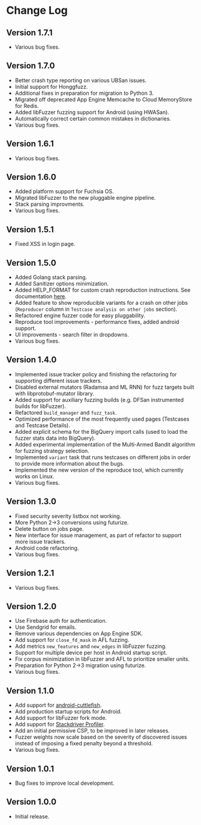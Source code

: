 Change Log
==========

## Version 1.7.1
- Various bug fixes.

## Version 1.7.0
- Better crash type reporting on various UBSan issues.
- Initial support for Honggfuzz.
- Additional fixes in preparation for migration to Python 3.
- Migrated off deprecated App Engine Memcache to Cloud MemoryStore for Redis.
- Added libFuzzer fuzzing support for Android (using HWASan).
- Automatically correct certain common mistakes in dictionaries.
- Various bug fixes.

## Version 1.6.1
- Various bug fixes.

## Version 1.6.0
- Added platform support for Fuchsia OS.
- Migrated libFuzzer to the new pluggable engine pipeline.
- Stack parsing improvments.
- Various bug fixes.

## Version 1.5.1
- Fixed XSS in login page.

## Version 1.5.0
- Added Golang stack parsing.
- Added Sanitizer options minimization.
- Added HELP_FORMAT for custom crash reproduction instructions.
  See documentation [here](configs/test/project.yaml#L99).
- Added feature to show reproducible variants for a crash on other jobs
  (`Reproducer` column in `Testcase analysis on other jobs` section).
- Refactored engine fuzzer code for easy pluggability.
- Reproduce tool improvements - performance fixes, added android support.
- UI improvements - search filter in dropdowns.
- Various bug fixes.

## Version 1.4.0
- Implemented issue tracker policy and finishing the refactoring for supporting
  different issue trackers.
- Disabled external mutators (Radamsa and ML RNN) for fuzz targets built with
  libprotobuf-mutator library.
- Added support for auxiliary fuzzing builds (e.g. DFSan instrumented builds for
  libFuzzer).
- Refactored `build_manager` and `fuzz_task`.
- Optimized performance of the most frequently used pages (Testcases and
  Testcase Details).
- Added explicit schema for the BigQuery import calls (used to load the fuzzer
  stats data into BigQuery).
- Added experimental implementation of the Multi-Armed Bandit algorithm for
  fuzzing strategy selection.
- Implemented `variant` task that runs testcases on different jobs in order to
  provide more information about the bugs.
- Implemented the new version of the reproduce tool, which currently works on
  Linux.
- Various bug fixes.

## Version 1.3.0
- Fixed security severity listbox not working.
- More Python 2->3 conversions using futurize.
- Delete button on jobs page.
- New interface for issue management, as part of refactor to support more issue
  trackers.
- Android code refactoring.
- Various bug fixes.

## Version 1.2.1
- Various bug fixes.

## Version 1.2.0
- Use Firebase auth for authentication.
- Use Sendgrid for emails.
- Remove various dependencies on App Engine SDK.
- Add support for `close_fd_mask` in AFL fuzzing.
- Add metrics `new_features` and `new_edges` in libFuzzer fuzzing.
- Support for multiple device per host in Android startup script.
- Fix corpus minimization in libFuzzer and AFL to prioritize smaller units.
- Preparation for Python 2->3 migration using futurize.
- Various bug fixes.

## Version 1.1.0
- Add support for
  [android-cuttlefish](https://github.com/google/android-cuttlefish).
- Add production startup scripts for Android.
- Add support for libFuzzer fork mode.
- Add support for [Stackdriver Profiler](https://cloud.google.com/profiler/).
- Add an initial permissive CSP, to be improved in later releases.
- Fuzzer weights now scale based on the severity of discovered issues instead of
  imposing a fixed penalty beyond a threshold.
- Various bug fixes.

## Version 1.0.1
- Bug fixes to improve local development.

## Version 1.0.0
- Initial release.
